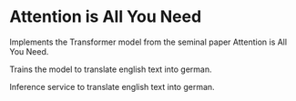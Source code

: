 # Attention is All You Need
Implements the Transformer model from the seminal paper Attention is All You Need. 

Trains the model to translate english text into german. 

Inference service to translate english text into german.
